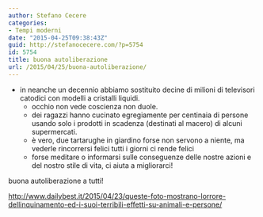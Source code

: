 ```yaml
---
author: Stefano Cecere
categories:
- Tempi moderni
date: "2015-04-25T09:38:43Z"
guid: http://stefanocecere.com/?p=5754
id: 5754
title: buona autoliberazione
url: /2015/04/25/buona-autoliberazione/
---
```


* in neanche un decennio abbiamo sostituito decine di milioni di televisori catodici con modelli a cristalli liquidi.
  * occhio non vede coscienza non duole.
  * dei ragazzi hanno cucinato egregiamente per centinaia di persone usando solo i prodotti in scadenza (destinati al macero) di alcuni supermercati.
  * è vero, due tartarughe in giardino forse non servono a niente, ma vederle rincorrersi felici tutti i giorni ci rende felici
  * forse meditare o informarsi sulle conseguenze delle nostre azioni e del nostro stile di vita, ci aiuta a migliorarci!

buona autoliberazione a tutti!

<a href="http://www.dailybest.it/2015/04/23/queste-foto-mostrano-lorrore-dellinquinamento-ed-i-suoi-terribili-effetti-su-animali-e-persone/" target="_blank">http://www.dailybest.it/2015/04/23/queste-foto-mostrano-lorrore-dellinquinamento-ed-i-suoi-terribili-effetti-su-animali-e-persone/</a>